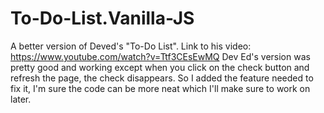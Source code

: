# To-Do-List.Vanilla-JS
A better version of Deved's "To-Do List". Link to his video: https://www.youtube.com/watch?v=Ttf3CEsEwMQ
Dev Ed's version was pretty good and working except when you click on the check button and refresh the page, the check disappears.
So I added the feature needed to fix it, I'm sure the code can be more neat which I'll make sure to work on  later.
